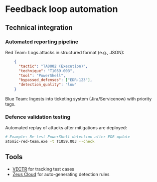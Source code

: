 # Feedback loop automation

## Technical integration

### Automated reporting pipeline

Red Team: Logs attacks in structured format (e.g., JSON):

```json
    {
      "tactic": "TA0002 (Execution)",
      "technique": "T1059.003",
      "tool": "PowerShell",
      "bypassed_defenses": ["EDR-123"],
      "detection_quality": "low" 
    }
```
    
Blue Team: Ingests into ticketing system (Jira/Servicenow) with priority tags.

### Defence validation testing

Automated replay of attacks after mitigations are deployed:

```bash
# Example: Re-test PowerShell detection after EDR update  
atomic-red-team.exe -t T1059.003 --check  
```

## Tools

* [VECTR](https://github.com/SecurityRiskAdvisors/VECTR) for tracking test cases
* [Zeus Cloud](https://github.com/DenizParlak/Zeus) for auto-generating detection rules